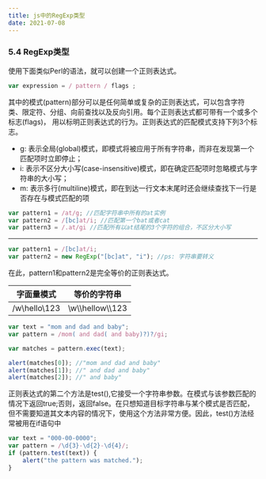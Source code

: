 ```yaml
---
title: js中的RegExp类型
date: 2021-07-08
---  
```


### 5.4 RegExp类型  

使用下面类似Perl的语法，就可以创建一个正则表达式。

```js
var expression = / pattern / flags ;
```

其中的模式(pattern)部分可以是任何简单或复杂的正则表达式，可以包含字符类、限定符、分组、向前查找以及反向引用。每个正则表达式都可带有一个或多个标志(flags)， 用以标明正则表达式的行为。正则表达式的匹配模式支持下列3个标志。

+ g: 表示全局(global)模式，即模式将被应用于所有字符串，而非在发现第一个匹配项时立即停止；
+ i: 表示不区分大小写(case-insensitive)模式，即在确定匹配项时忽略模式与字符串的大小写； 
+ m: 表示多行(multiline)模式，即在到达一行文本末尾时还会继续查找下一行是否存在与模式匹配的项  

```js
var pattern1 = /at/g; //匹配字符串中所有的at实例
var pattern2 = /[bc]at/i; //匹配第一个bat或者cat
var pattern3 = /.at/gi //匹配所有以at结尾的3个字符的组合，不区分大小写
```  


---


```js
var pattern1 = /[bc]at/i;
var pattern2 = new RegExp("[bc]at", "i"); //ps: 字符串要转义  
```
在此，pattern1和pattern2是完全等价的正则表达式。  


|字面量模式|等价的字符串|
|:---:|:---:|
|/w\\hello\\123|\\w\\\\hellow\\\\123|  


```js
var text = "mom and dad and baby";
var pattern = /mom( and dad( and baby)?)?/gi;

var matches = pattern.exec(text);

alert(matches[0]); //"mom and dad and baby"
alert(matches[1]); //" and dad and baby"
alert(matches[2]); //" and baby"
```  

正则表达式的第二个方法是test(),它接受一个字符串参数。在模式与该参数匹配的情况下返回true;否则，返回false。在只想知道目标字符串与某个模式是否匹配，但不需要知道其文本内容的情况下，使用这个方法非常方便。因此，test()方法经常被用在if语句中  


```js
var text = "000-00-0000";
var pattern = /\d{3}-\d{2}-\d{4}/;
if (pattern.test(text)) {
    alert("the pattern was matched.");
}
```

